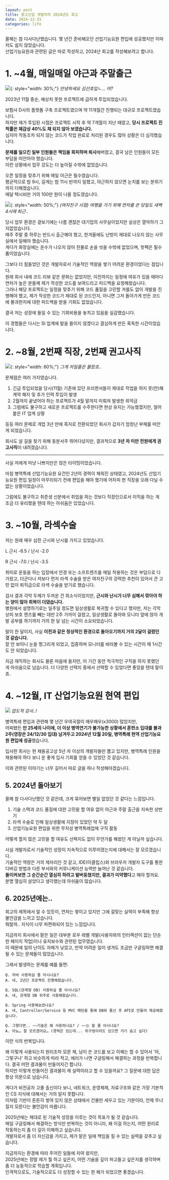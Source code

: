 ```yaml
---
layout: post
title: 중고신입 개발자의 2024년도 회고
date: 2024-12-31
categories: life
---
```

올해는 참 다사다난했습니다. 몇 년간 준비해오던 산업기능요원 편입에 성공했지만 이마저도 쉽지 않았습니다.  
산업기능요원과 관련된 글은 따로 작성하고, 2024년 회고를 작성해보려고 합니다.
# 1. ~4월, 매일매일 야근과 주말출근
![](2024-12-31-중고신입-개발자의-2024년도-회고.gif){: style="width: 30%;"}
*안녕하세요 김선호입ㄴ... 어?*

2023년 11월 중순, 예상치 못한 프로젝트에 급하게 투입되었습니다.

보험사 D사의 플랫폼 구축 프로젝트였으며 약 11개월간 진행되는 대규모 프로젝트였습니다.  
하지만 제가 투입된 시점은 프로젝트 시작 후 약 7개월이 지난 때였고, **당시 프로젝트 진척률은 체감상 40%도 채 되지 않아 보였습니다.**  
심지어 작동조차 되지 않는 코드가 작업 완료로 처리된 경우도 많아 상황은 더 심각했습니다.

**문제를 일으킨 일부 인원들은 책임을 회피하며 퇴사**해버렸고, 결국 남은 인원들이 모든 부담을 떠안아야 했습니다.  
이런 상황에서 업무 강도는 더 높아질 수밖에 없었습니다.

오픈 일정을 맞추기 위해 매일 야근은 필수였습니다.  
평균적으로 밤 9시, 길게는 밤 11시 반까지 일했고, 야근하지 않으면 눈치를 보는 분위기까지 더해졌습니다.  
매달 택시비만 거의 100만 원이 나올 정도였습니다.

![](2024-12-31-중고신입-개발자의-2024년도-회고-1.jpeg){: style="width: 50%;"}
*(여자친구 시점) 여행을 가기 위해 연차를 쓴 당일도 새벽 4시에 퇴근..*

당시 업무 환경은 겉보기에는 나름 괜찮은 대기업의 사무실이었지만 실상은 열악하기 그지없었습니다.  
매주 주말 중 하루는 반드시 출근해야 했고, 한겨울에도 난방이 제대로 나오지 않는 사무실에서 일해야 했습니다.  
게다가 화장실에는 온수가 나오지 않아 찬물로 손을 씻을 수밖에 없었으며, 핫팩은 필수품이었습니다.

그보다 더 힘들었던 것은 개발자로서 기술적인 역량을 쌓기 어려운 환경이었다는 점입니다.  
원래 회사 내에 코드 리뷰 같은 문화는 없었지만, 이전까지는 일정에 여유가 있을 때마다 연차가 높은 분들께 제가 작성한 코드를 보여드리고 피드백을 요청해왔습니다.  
그러나 해당 프로젝트는 일정을 맞추기 위해 코드 품질을 고민할 겨를도 없이 개발을 진행해야 했고, 제가 작성한 코드가 제대로 된 코드인지, 아니면 그저 돌아가게 만든 코드에 불과한지에 대한 피드백을 받을 기회도 없었습니다.

결국 저는 성장에 들일 수 있는 기회비용을 놓치고 있음을 실감했습니다.

이 경험들은 다시는 SI 업계에 발을 들이지 않겠다고 결심하게 만든 혹독한 시간이었습니다.

# 2. ~8월, 2번째 직장, 2번째 권고사직
![](2024-12-31-중고신입-개발자의-2024년도-회고.jpeg){: style="width: 60%;"}
*그게 저일줄은 몰랐죠..*

문제점은 여러 가지였습니다.

1. 긴급 투입되었을 당시(11월) 기존에 있던 프리랜서들이 제대로 작업을 하지 못(안)해 계약 해지 및 추가 인력 투입이 발생
2. 2월까지 끝냈어야 하는 프로젝트가 4월 말까지 미뤄져 발생한 위약금
3. 그럼에도 불구하고 새로운 프로젝트를 수주한다면 현상 유지는 가능했겠지만, 얼어붙은 IT 업계 상황

등등 여러 문제로 개업 3년 만에 흑자로 전환되었던 회사가 갑자기 엄청난 부채를 떠안게 되었습니다.

회사도 살 길을 찾기 위해 동분서주 뛰어다녔지만, 결과적으로 **3년 차 미만 전원에게 권고사직**이 내려졌습니다.

---

사실 저에게 마냥 나쁘지만은 않은 타이밍이었습니다.

마침 병역특례 산업기능요원 요건인 2년의 경력이 채워진 상태였고, 2024년도 산업기능요원 편입 일정이 마무리되기 전에 편입을 해야 했기에 어차피 현 직장을 오래 다닐 수 없는 상황이었습니다.

그럼에도 불구하고 취준생 신분에서 취업을 하는 것보다 직장인으로서 이직을 하는 게 조금 더 유리했을 텐데 하는 아쉬움은 있었습니다.

# 3. ~10월, 라섹수술

저는 원래 매우 심한 근시와 난시를 가지고 있었습니다.

L 근시 -6.5 / 난시 -2.0

R 근시 -7.0 / 난시 -3.5

취미로 운동을 하는 입장에서 안경 또는 소프트렌즈를 매일 착용하는 것은 부담으로 다가왔고, 더군다나 저보다 먼저 라섹 수술을 받은 여자친구의 강력한 추천이 있어서 큰 고민 없이 퇴직금으로 라섹 수술을 받기로 했습니다.

검사 결과 각막 두께가 두꺼운 건 희소식이었지만, **근시와 난시가 너무 심해서 깎아야 하는 양이 많아 회복이 더뎠습니다.**  
병원에서 설명하기로는 일주일 정도면 일상생활로 복귀할 수 있다고 했지만, 저는 각막 상피 보호 렌즈를 빼는 데만 2주 가까이 걸렸고, 일상생활로 돌아와 모니터 앞에 앉아 개발 공부를 하기까지 거의 한 달 넘는 시간이 소요되었습니다.

말이 한 달이지, 사실 **이전과 같은 정상적인 환경으로 돌아오기까지 거의 2달이 걸렸던 것 같습니다.**  
잘 안 보이니 눈을 찡그리게 되었고, 집중하며 모니터를 바라볼 수 있는 시간이 채 1시간도 안 되었습니다.

지금 재직하는 회사도 물론 마음에 들지만, 이 기간 동안 적극적인 구직을 하지 못했던 게 아쉬움으로 남습니다. 더 다양한 선택지 중에서 선택할 수 있었다면 좋았을 텐데 말이죠.

# 4. ~12월, IT 산업기능요원 현역 편입
![](2024-12-31-중고신입-개발자의-2024년도-회고.png)
*압도적 감사..!*

병역특례 편입과 관련해 몇 년간 우여곡절이 매우매우(x3000) 많았지만,  
어찌됐든 **만 25세의 나이에, 더 이상 병역연기가 불가능한 상황에서 훈련소 입대를 불과 2주(영장은 24/12/30 입대) 남겨두고 2024년 12월 20일, 병역특례 현역 산업기능요원 편입에 성공**했습니다.

입사한 회사는 현 채용공고상 5년 차 이상의 개발자들만 뽑고 있지만, 병역특례 인원을 채용해야 하다 보니 운 좋게 입사 기회를 얻을 수 있었던 것 같습니다.

이와 관련된 이야기는 너무 길어서 따로 글을 하나 작성해야겠습니다.

## 5. 2024년 돌아보기

올해 참 다사다난했던 것 같은데, 크게 묶어보면 별일 없었던 것 같다는 느낌입니다.

1. 기술 스택과 코드 품질에 대한 고민을 할 여유 없이 야근과 주말 출근을 지속한 상반기
2. 라섹 수술로 인해 일상생활에 지장이 있었던 약 두 달
3. 산업기능요원 편입을 위한 무지성 병역특례업체 구직 활동

어떻게 할지 많은 고민을 할 여유도 선택지도 없이 무언가를 해왔던 게 아닐까 싶습니다.

사실 개발자로서 기술적인 성장이 지속적으로 이루어졌는지에 대해서는 잘 모르겠습니다.  
기술적인 역량은 거의 제자리인 것 같고, IDE(이클립스)와 브라우저 개발자 도구를 통한 디버깅 방법과 다른 부서와의 커뮤니케이션 능력만 늘어난 것 같습니다.  
**돌이켜보면 그 순간순간 열심히 하려고 발버둥쳤지만, 결과가 미약했다**고 해야 할까요. 분명 열심히 살았다고 생각했는데 아쉬움이 많습니다.

## 6. 2025년에는..

회고의 제목에서 알 수 있듯이, 연차는 쌓이고 있지만 그에 걸맞는 실력이 부족해 항상 불안감을 느끼고 있습니다.  
뭐랄까.. 지식이 너무 파편화되어 있는 느낌입니다.

지금까지 회사에서 맡은 일은 대부분 로우 레벨 개발(사용자와의 인터랙션이 없는 단순한 페이지 작업)이나 유지보수와 관련된 업무였습니다.  
이 때문에 일의 난이도 자체가 낮았고, 만약 어려운 일이 생겨도 조금만 구글링하면 해결될 수 있는 문제들이 많았습니다.

그래서 발생하는 문제를 예를 들면:

```
Q. 자바 사용하실 줄 아시나요?
A. 네, 2년간 프로젝트 진행해왔습니다.

Q. SQL(관계형 DB) 사용하실 줄 아시나요?
A. 네, 관계형 DB 위주로 사용해왔습니다.

Q. Spring 사용해보셨나요?
A. 네, Controller/Service 등 MVC 패턴을 통해 DB와 통신 후 API로 만들어 제공해왔습니다.

Q. 그렇다면.. ~~기술은 왜 사용하나요? / ~~는 할 줄 아시나요?
A. 아뇨… 잘 모르겠어요… (경력은 있는데... 쥐구멍이라도 있으면 거기 숨고 싶다)
```

이런 식의 반복입니다.

왜 이렇게 사용되는지 원리조차 모른 채, 남이 쓴 코드를 보고 이해는 할 수 있어서 '아, 그렇구나' 하고 비슷하게 따라 적고, 에러가 나면 구글링해서 해결하는 과정을 반복합니다. 결국 어떤 결과물이 만들어지긴 합니다.  
하지만 이렇게 만들어진 결과물이 제 실력이라고 할 수 있을까요? 그 질문에 대한 답은 항상 의문으로 남습니다.

게다가 비전공자 고졸 출신이다 보니, 네트워크, 운영체제, 자료구조와 같은 가장 기본적인 CS 지식에 대해서는 거의 알지 못합니다.  
이처럼 기반이 튼튼히 쌓여 있지 않은 상태에서 건물만 세우고 있는 기분이라, 언제 무너질지 모른다는 불안감이 따릅니다.

2025년에는 제대로 된 기술적 성장을 이루는 것이 목표가 될 것 같습니다.  
매일 구글링해서 해결하는 방식만 반복하는 것이 아니라, 왜 이걸 하는지, 어떤 원리로 작동하는지 좀 더 깊이 이해하고 싶습니다.  
개발자로서 좀 더 자신감을 가지고, 제가 맡은 일에 책임을 질 수 있는 실력을 갖추고 싶습니다.

지금까지는 환경에 따라 주어진 일들에 치여 왔지만,  
2025년에는 정말 제가 뭘 하고 싶은지, 어떤 기술을 깊이 파고들고 싶은지를 생각하며 좀 더 능동적으로 학습할 계획입니다.  
인격적으로도, 기술적으로도 더 성장할 수 있는 한 해가 되었으면 좋겠습니다.